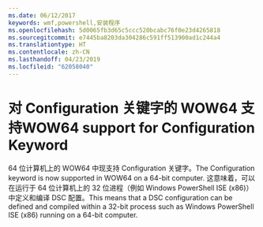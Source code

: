 ```yaml
---
ms.date: 06/12/2017
keywords: wmf,powershell,安装程序
ms.openlocfilehash: 5d0065fb3d65c5ccc520bcabc76f0e23d4265818
ms.sourcegitcommit: e7445ba8203da304286c591ff513900ad1c244a4
ms.translationtype: HT
ms.contentlocale: zh-CN
ms.lasthandoff: 04/23/2019
ms.locfileid: "62058040"
---
```

# <a name="wow64-support-for-configuration-keyword"></a><span data-ttu-id="620f1-102">对 Configuration 关键字的 WOW64 支持</span><span class="sxs-lookup"><span data-stu-id="620f1-102">WOW64 support for Configuration Keyword</span></span>

<span data-ttu-id="620f1-103">64 位计算机上的 WOW64 中现支持 Configuration 关键字。</span><span class="sxs-lookup"><span data-stu-id="620f1-103">The Configuration keyword is now supported in WOW64 on a 64-bit computer.</span></span> <span data-ttu-id="620f1-104">这意味着，可以在运行于 64 位计算机上的 32 位进程（例如 Windows PowerShell ISE (x86)）中定义和编译 DSC 配置。</span><span class="sxs-lookup"><span data-stu-id="620f1-104">This means that a DSC configuration can be defined and compiled within a 32-bit process such as Windows PowerShell ISE (x86) running on a 64-bit computer.</span></span>
